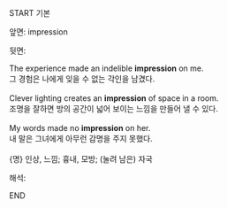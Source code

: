 START
기본

앞면:
impression


뒷면:
<div>The experience made an indelible <strong>impression</strong> on me. </div><div><div>그 경험은 나에게 잊을 수 없는 각인을 남겼다.</div></div><div><br></div><div><div>Clever lighting creates an <strong>impression</strong> of space in a room. </div><div><div>조명을 잘하면 방의 공간이 넓어 보이는 느낌을 만들어 낼 수 있다.</div></div></div><div><br></div><div><div>My words made no <strong>impression</strong> on her. </div><div><div>내 말은 그녀에게 아무런 감명을 주지 못했다.</div></div></div><div><br></div><div>{명} 인상, 느낌; 흉내, 모방; (눌려 남은) 자국<br></div>


해석:
<!--ID: 1746614454104-->
END
